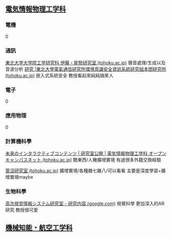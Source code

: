 
## [電気情報物理工学科](https://www.ecei.tohoku.ac.jp/eipe/lab/#lab1)
### 電機
0
### 通訊
[東北大学大学院工学研究科 伊藤・能勢研究室 (tohoku.ac.jp)](http://www.spcom.ecei.tohoku.ac.jp/index.html)
聲音處理/生成以及音波分析
[研究 |東北大學電氣通信研究所環境意識安全資訊系統研究組本間研究所 (tohoku.ac.jp)](https://www.ecsis.riec.tohoku.ac.jp/views/research-e)
嵌入式系統安全
教授看起來純純搞笑人
### 電子
0
### 應用物理
0
### 計算機科學
[未来のインタラクティブコンテンツ | 研究室公開 | 電気情報物理工学科 オープンキャンパスネット (tohoku.ac.jp)](https://oc.eng.tohoku.ac.jp/eipe/lab/k4/course-5.html)
酷東西/人機擴增實境
有過很多外籍交換經驗

[菅沼研究室 (tohoku.ac.jp)](http://www.ci.cc.tohoku.ac.jp/index.html)
擴增實境/各種雜七雜八/可以看看
主要是深度學習+擴增實境maybe
### 生物科學
[高次視覚情報システム研究室 - 研究内容 (google.com)](https://sites.google.com/view/tohoku-vision/%E7%A0%94%E7%A9%B6%E5%86%85%E5%AE%B9?authuser=0)
視覺科學
更加深入的AR研究
教授很可愛

## [機械知能・航空工学科](https://www.dream.mech.tohoku.ac.jp/)

